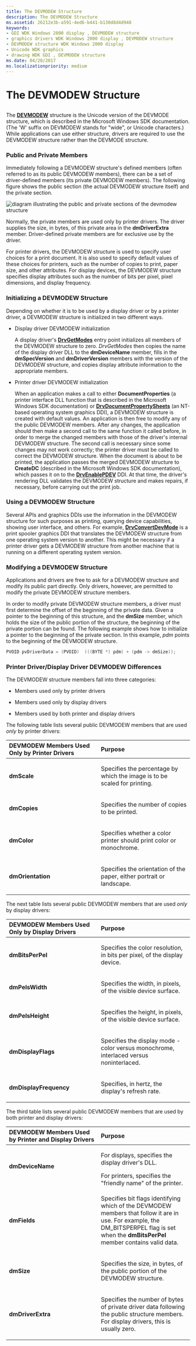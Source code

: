 ```yaml
---
title: The DEVMODEW Structure
description: The DEVMODEW Structure
ms.assetid: 26212e3b-a591-4ed6-b441-b130d8d4d948
keywords:
- GDI WDK Windows 2000 display , DEVMODEW structure
- graphics drivers WDK Windows 2000 display , DEVMODEW structure
- DEVMODEW structure WDK Windows 2000 display
- Unicode WDK graphics
- drawing WDK GDI , DEVMODEW structure
ms.date: 04/20/2017
ms.localizationpriority: medium
---
```


# The DEVMODEW Structure


## <span id="ddk_the_devmodew_structure_gg"></span><span id="DDK_THE_DEVMODEW_STRUCTURE_GG"></span>


The [**DEVMODEW**](https://docs.microsoft.com/windows/desktop/api/wingdi/ns-wingdi-_devicemodew) structure is the Unicode version of the DEVMODE structure, which is described in the Microsoft Windows SDK documentation. (The 'W' suffix on DEVMODEW stands for "wide", or Unicode characters.) While applications can use either structure, drivers are required to use the DEVMODEW structure rather than the DEVMODE structure.

### <span id="public_and_private_members"></span><span id="PUBLIC_AND_PRIVATE_MEMBERS"></span>Public and Private Members

Immediately following a DEVMODEW structure's defined members (often referred to as its public DEVMODEW members), there can be a set of driver-defined members (its private DEVMODEW members). The following figure shows the public section (the actual DEVMODEW structure itself) and the private section.

![diagram illustrating the public and private sections of the devmodew structure](images/devmode.png)

Normally, the private members are used only by printer drivers. The driver supplies the size, in bytes, of this private area in the **dmDriverExtra** member. Driver-defined private members are for exclusive use by the driver.

For printer drivers, the DEVMODEW structure is used to specify user choices for a print document. It is also used to specify default values of these choices for printers, such as the number of copies to print, paper size, and other attributes. For display devices, the DEVMODEW structure specifies display attributes such as the number of bits per pixel, pixel dimensions, and display frequency.

### <span id="initializing_a_devmodew_structure"></span><span id="INITIALIZING_A_DEVMODEW_STRUCTURE"></span>Initializing a DEVMODEW Structure

Depending on whether it is to be used by a display driver or by a printer driver, a DEVMODEW structure is initialized in two different ways.

-   Display driver DEVMODEW initialization

    A display driver's [**DrvGetModes**](https://docs.microsoft.com/windows/desktop/api/winddi/nf-winddi-drvgetmodes) entry point initializes all members of the DEVMODEW structure to zero. *DrvGetModes* then copies the name of the display driver DLL to the **dmDeviceName** member, fills in the **dmSpecVersion** and **dmDriverVersion** members with the version of the DEVMODEW structure, and copies display attribute information to the appropriate members.

-   Printer driver DEVMODEW initialization

    When an application makes a call to either **DocumentProperties** (a printer interface DLL function that is described in the Microsoft Windows SDK documentation) or [**DrvDocumentPropertySheets**](https://docs.microsoft.com/windows-hardware/drivers/ddi/winddiui/nf-winddiui-drvdocumentpropertysheets) (an NT-based operating system graphics DDI), a DEVMODEW structure is created with default values. An application is then free to modify any of the public DEVMODEW members. After any changes, the application should then make a second call to the same function it called before, in order to merge the changed members with those of the driver's internal DEVMODEW structure. The second call is necessary since some changes may not work correctly; the printer driver must be called to correct the DEVMODEW structure. When the document is about to be printed, the application passes the merged DEVMODEW structure to **CreateDC** (described in the Microsoft Windows SDK documentation), which passes it on to the [**DrvEnablePDEV**](https://docs.microsoft.com/windows/desktop/api/winddi/nf-winddi-drvenablepdev) DDI. At that time, the driver's rendering DLL validates the DEVMODEW structure and makes repairs, if necessary, before carrying out the print job.

### <span id="using_a_devmodew_structure"></span><span id="USING_A_DEVMODEW_STRUCTURE"></span>Using a DEVMODEW Structure

Several APIs and graphics DDIs use the information in the DEVMODEW structure for such purposes as printing, querying device capabilities, showing user interface, and others. For example, [**DrvConvertDevMode**](https://docs.microsoft.com/windows-hardware/drivers/ddi/winddiui/nf-winddiui-drvconvertdevmode) is a print spooler graphics DDI that translates the DEVMODEW structure from one operating system version to another. This might be necessary if a printer driver gets a DEVMODEW structure from another machine that is running on a different operating system version.

### <span id="modifying_a_devmodew_structure"></span><span id="MODIFYING_A_DEVMODEW_STRUCTURE"></span>Modifying a DEVMODEW Structure

Applications and drivers are free to ask for a DEVMODEW structure and modify its public part directly. Only drivers, however, are permitted to modify the private DEVMODEW structure members.

In order to modify private DEVMODEW structure members, a driver must first determine the offset of the beginning of the private data. Given a pointer to the beginning of this structure, and the **dmSize** member, which holds the size of the public portion of the structure, the beginning of the private portion can be found. The following example shows how to initialize a pointer to the beginning of the private section. In this example, *pdm* points to the beginning of the DEVMODEW structure.

```cpp
PVOID pvDriverData = (PVOID)  (((BYTE *) pdm) + (pdm -> dmSize));
```

### <span id="printer_driver_display_driver_devmodew_differences"></span><span id="PRINTER_DRIVER_DISPLAY_DRIVER_DEVMODEW_DIFFERENCES"></span>Printer Driver/Display Driver DEVMODEW Differences

The DEVMODEW structure members fall into three categories:

-   Members used only by printer drivers

-   Members used only by display drivers

-   Members used by both printer and display drivers

The following table lists several public DEVMODEW members that are used *only* by printer drivers:

<table>
<colgroup>
<col width="50%" />
<col width="50%" />
</colgroup>
<thead>
<tr class="header">
<th align="left">DEVMODEW Members Used Only by Printer Drivers</th>
<th align="left">Purpose</th>
</tr>
</thead>
<tbody>
<tr class="odd">
<td align="left"><p><strong>dmScale</strong></p></td>
<td align="left"><p>Specifies the percentage by which the image is to be scaled for printing.</p></td>
</tr>
<tr class="even">
<td align="left"><p><strong>dmCopies</strong></p></td>
<td align="left"><p>Specifies the number of copies to be printed.</p></td>
</tr>
<tr class="odd">
<td align="left"><p><strong>dmColor</strong></p></td>
<td align="left"><p>Specifies whether a color printer should print color or monochrome.</p></td>
</tr>
<tr class="even">
<td align="left"><p><strong>dmOrientation</strong></p></td>
<td align="left"><p>Specifies the orientation of the paper, either portrait or landscape.</p></td>
</tr>
</tbody>
</table>

 

The next table lists several public DEVMODEW members that are used *only* by display drivers:

<table>
<colgroup>
<col width="50%" />
<col width="50%" />
</colgroup>
<thead>
<tr class="header">
<th align="left">DEVMODEW Members Used Only by Display Drivers</th>
<th align="left">Purpose</th>
</tr>
</thead>
<tbody>
<tr class="odd">
<td align="left"><p><strong>dmBitsPerPel</strong></p></td>
<td align="left"><p>Specifies the color resolution, in bits per pixel, of the display device.</p></td>
</tr>
<tr class="even">
<td align="left"><p><strong>dmPelsWidth</strong></p></td>
<td align="left"><p>Specifies the width, in pixels, of the visible device surface.</p></td>
</tr>
<tr class="odd">
<td align="left"><p><strong>dmPelsHeight</strong></p></td>
<td align="left"><p>Specifies the height, in pixels, of the visible device surface.</p></td>
</tr>
<tr class="even">
<td align="left"><p><strong>dmDisplayFlags</strong></p></td>
<td align="left"><p>Specifies the display mode - color versus monochrome, interlaced versus noninterlaced.</p></td>
</tr>
<tr class="odd">
<td align="left"><p><strong>dmDisplayFrequency</strong></p></td>
<td align="left"><p>Specifies, in hertz, the display's refresh rate.</p></td>
</tr>
</tbody>
</table>

 

The third table lists several public DEVMODEW members that are used by both printer and display drivers:

<table>
<colgroup>
<col width="50%" />
<col width="50%" />
</colgroup>
<thead>
<tr class="header">
<th align="left">DEVMODEW Members Used by Printer and Display Drivers</th>
<th align="left">Purpose</th>
</tr>
</thead>
<tbody>
<tr class="odd">
<td align="left"><p><strong>dmDeviceName</strong></p></td>
<td align="left"><p>For displays, specifies the display driver's DLL.</p>
<div>
 
</div>
For printers, specifies the "friendly name" of the printer.</td>
</tr>
<tr class="even">
<td align="left"><p><strong>dmFields</strong></p></td>
<td align="left"><p>Specifies bit flags identifying which of the DEVMODEW members that follow it are in use. For example, the DM_BITSPERPEL flag is set when the <strong>dmBitsPerPel</strong> member contains valid data.</p></td>
</tr>
<tr class="odd">
<td align="left"><p><strong>dmSize</strong></p></td>
<td align="left"><p>Specifies the size, in bytes, of the public portion of the DEVMODEW structure.</p></td>
</tr>
<tr class="even">
<td align="left"><p><strong>dmDriverExtra</strong></p></td>
<td align="left"><p>Specifies the number of bytes of private driver data following the public structure members. For display drivers, this is usually zero.</p></td>
</tr>
</tbody>
</table>

 

 

 





